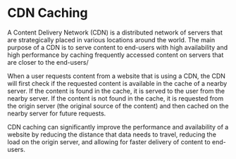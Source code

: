 # CDN Caching

A Content Delivery Network (CDN) is a distributed network of servers that are strategically placed in various locations around the world. The main purpose of a CDN is to serve content to end-users with high availability and high performance by caching frequently accessed content on servers that are closer to the end-users/

When a user requests content from a website that is using a CDN, the CDN will first check if the requested content is available in the cache of a nearby server. If the content is found in the cache, it is served to the user from the nearby server. If the content is not found in the cache, it is requested from the origin server (the original source of the content) and then cached on the nearby server for future requests.

CDN caching can significantly improve the performance and availability of a website by reducing the distance that data needs to travel, reducing the load on the origin server, and allowing for faster delivery of content to end-users.
